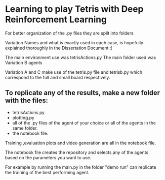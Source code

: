 # Learning to play Tetris with Deep Reinforcement Learning

For better organization of the .py files they are split into folders

Variation Names and what is exactly used in each case, is hopefully explained thoroughly in the Dissertation Document :) 

The main environment use was tetrisActions.py
The main folder used was Variation B agents

Variation A and C make use of the tetris.py file and tetrisb.py which correspond to the full and small board respectively.

## To replicate any of the results, make a new folder with the files:
 - tetrisActions.py
 - plotting.py
 - all of the .py files of the agent of your choice or all of the agents in the same folder.
 - the notebook file.

Training ,evaluation plots and video generation are all in the notebook file.

The notebook file creates the repository and selects any of the agents based on the parameters you want to use.

For example by running the main.py in the folder "demo run" can replicate the training of the best performing agent.
